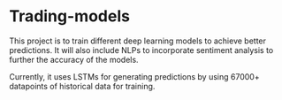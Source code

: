 # Trading-models

This project is to train different deep learning models to achieve better predictions. 
It will also include NLPs to incorporate sentiment analysis to further the accuracy of the models.

Currently, it uses LSTMs for generating predictions by using 67000+ datapoints of historical data for training. 
